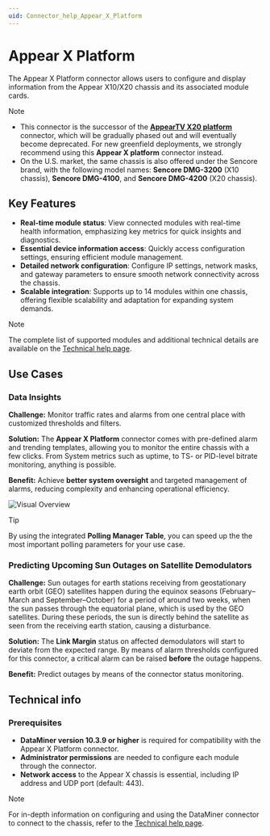 ```yaml
---
uid: Connector_help_Appear_X_Platform
---
```


# Appear X Platform

The Appear X Platform connector allows users to configure and display information from the Appear X10/X20 chassis and its associated module cards.

> [!NOTE]
>
> - This connector is the successor of the **[AppearTV X20 platform](https://catalog.dataminer.services/details/7bb327a7-0844-4c2b-b5bc-fbfd4e3bc8de)** connector, which will be gradually phased out and will eventually become deprecated. For new greenfield deployments, we strongly recommend using this **Appear X platform** connector instead.
> - On the U.S. market, the same chassis is also offered under the Sencore brand, with the following model names: **Sencore DMG-3200** (X10 chassis), **Sencore DMG-4100**, and **Sencore DMG-4200** (X20 chassis).

## Key Features

- **Real-time module status**: View connected modules with real-time health information, emphasizing key metrics for quick insights and diagnostics.
- **Essential device information access**: Quickly access configuration settings, ensuring efficient module management.
- **Detailed network configuration**: Configure IP settings, network masks, and gateway parameters to ensure smooth network connectivity across the chassis.
- **Scalable integration**: Supports up to 14 modules within one chassis, offering flexible scalability and adaptation for expanding system demands.

> [!NOTE]
> The complete list of supported modules and additional technical details are available on the [Technical help page](xref:Connector_help_Appear_X_Platform_Technical).

## Use Cases

### Data Insights

**Challenge:** Monitor traffic rates and alarms from one central place with customized thresholds and filters.

**Solution:** The **Appear X Platform** connector comes with pre-defined alarm and trending templates, allowing you to monitor the entire chassis with a few clicks. From System metrics such as uptime, to TS- or PID-level bitrate monitoring, anything is possible.

**Benefit:** Achieve **better system oversight** and targeted management of alarms, reducing complexity and enhancing operational efficiency.

![Visual Overview](~/connector/images/Appear_X_Visual_Overview.png)

> [!TIP]
> By using the integrated **Polling Manager Table**, you can speed up the the most important polling parameters for your use case.

### Predicting Upcoming Sun Outages on Satellite Demodulators

**Challenge:** Sun outages for earth stations receiving from geostationary earth orbit (GEO) satellites happen during the equinox seasons (February–March and September–October) for a period of around two weeks, when the sun passes through the equatorial plane, which is used by the GEO satellites. During these periods, the sun is directly behind the satellite as seen from the receiving earth station, causing a disturbance.

**Solution:** The **Link Margin** status on affected demodulators will start to deviate from the expected range. By means of alarm thresholds configured for this connector, a critical alarm can be raised **before** the outage happens.

**Benefit:** Predict outages by means of the connector status monitoring.

## Technical info

### Prerequisites

- **DataMiner version 10.3.9 or higher** is required for compatibility with the Appear X Platform connector.
- **Administrator permissions** are needed to configure each module through the connector.
- **Network access** to the Appear X chassis is essential, including IP address and UDP port (default: 443).

> [!NOTE]
> For in-depth information on configuring and using the DataMiner connector to connect to the chassis, refer to the [Technical help page](xref:Connector_help_Appear_X_Platform_Technical).
